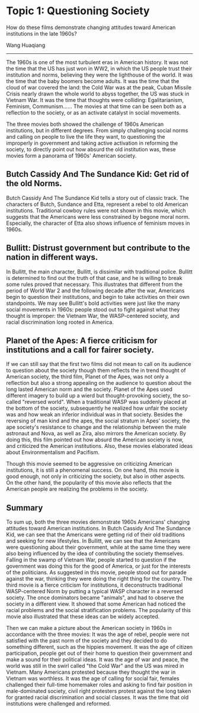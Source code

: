 # Topic 1: Questioning Society

How do these films demonstrate changing attitudes toward American institutions in the late 1960s?

Wang Huaqiang

---

The 1960s is one of the most turbulent eras in American history. It was not the time that the US has just won in WW2, in which the US people trust their institution and norms, believing they were the lighthouse of the world. It was the time that the baby boomers become adults. It was the time that the cloud of war covered the land: the Cold War was at the peak, Cuban Missile Crisis nearly drawn the whole world to abyss together, the US was stuck in Vietnam War. It was the time that thoughts were colliding: Egalitarianism, Feminism, Communism...... The movies at that time can be seen both as a reflection to the society, or as an activate catalyst in social movements.

The three movies both showed the challenge of 1960s American institutions, but in different degrees. From simply challenging social norms and calling on people to live the life they want, to questioning the improperly in government and taking active activation in reforming the society, to directly point out how absurd the old institution was, these movies form a panorama of 1960s' American society.

## Butch Cassidy And The Sundance Kid: Get rid of the old Norms. 

Butch Cassidy And The Sundance Kid tells a story out of classic track. The characters of Butch, Sundance and Etta, represent a rebel to old American institutions. Traditional cowboy rules were not shown in this movie, which suggests that the Americans were less constrained by begone moral norm. Especially, the character of Etta also shows influence of feminism moves in 1960s. 

## Bullitt: Distrust government but contribute to the nation in different ways. 

In Bullitt, the main character, Bullitt, is dissimilar with traditional police. Bullitt is determined to find out the truth of that case, and he is willing to break some rules proved that necessary. This illustrates that different from the period of World War 2 and the following decade after the war, Americans begin to question their institutions, and begin to take activities on their own standpoints. We may see Bullitt's bold activities were just like the many social movements in 1960s: people stood out to fight against what they thought is improper: the Vietnam War, the WASP-centered society, and racial discrimination long rooted in America.  

## Planet of the Apes: A fierce criticism for institutions and a call for fairer society.

If we can still say that the first two films did not mean to call on its audience to question about the society though them reflects the in trend thought of American society, the third film, Planet of the Apes, was not only a reflection but also a strong appealing on the audience to question about the long lasted American norm and the society. Planet of the Apes used  different imagery to build up a wierd but thought-provoking society, the so-called "reversed world". When a traditional WASP was suddenly placed at the bottom of the society, subsequently he realized how unfair the society was and how weak an inferior individual was in that society. Besides the reversing of man kind and the apes, the social stratum in Apes' society, the ape society's resistance to change and the relationship between the male astronaut and Nova, as well as Zira, also mirrors the American society. By doing this, this film pointed out how absurd the American society is now, and criticized the American institutions. Also, these movies elaborated ideas about Environmentalism and Pacifism.

Though this movie seemed to be aggressive on criticizing American institutions, it is still a phenomenal success. On one hand, this movie is good enough, not only in criticizing the society, but also in other aspects. On the other hand, the popularity of this movie also reflects that the American people are realizing the problems in the society. 


## Summary

To sum up, both the three movies demonstrate 1960s Americans' changing attitudes toward American institutions. In Butch Cassidy And The Sundance Kid, we can see that the Americans were getting rid of their old traditions and seeking for new lifestyles. In Bullitt, we can see that the Americans were questioning about their government, while at the same time they were also being influenced by the idea of contributing the society themselves. Falling in the swamp of Vietnam War, people started to question if the government was doing this for the good of America, or just for the interests of the politicians. As suggested in this movie, people stood out for parade against the war, thinking they were doing the right thing for the country. The third movie is a fierce criticism for institutions, it deconstructs traditional WASP-centered Norm by putting a typical WASP character in a reversed society. The once dominators became "animals", and had to observe the society in a different view. It showed that some American had noticed the racial problems and the social stratification problems. The popularity of this movie also illustrated that these ideas can be widely accepted.

<!-- A conclusion about the Americans' changing attitudes toward American institutions -->

Then we can make a picture about the American society in 1960s in accordance with the three movies: It was the age of rebel, people were not satisfied with the past norm of the society and they decided to do something different, such as the hippies movement. It was the age of citizen participation, people get out of their home to question their government and make a sound for their political ideas. It was the age of war and peace, the world was still in the swirl called "the Cold War" and the US was mired in Vietnam. Many Americans protested because they thought the war in Vietnam was worthless. It was the age of calling for social fair, females challenged their full-time homemaker roles and asking to find fair position in male-dominated society, civil right protesters protest against the long taken for granted racial discrimination and social classes. It was the time that old institutions were challenged and reformed.

